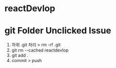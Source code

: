 # reactDevlop

# git Folder Unclicked Issue 

1. 하위 .git 처리 > rm -rf .git
2. git rm --cached reactdevlop
3. git add .
4. commit > push
